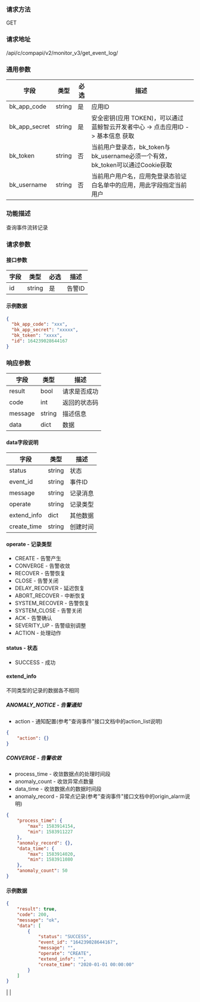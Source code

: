 
### 请求方法

GET


### 请求地址

/api/c/compapi/v2/monitor_v3/get_event_log/


### 通用参数

| 字段 | 类型 | 必选 |  描述 |
|-----------|------------|--------|------------|
| bk_app_code  |  string    | 是 | 应用ID     |
| bk_app_secret|  string    | 是 | 安全密钥(应用 TOKEN)，可以通过 蓝鲸智云开发者中心 -> 点击应用ID -> 基本信息 获取 |
| bk_token     |  string    | 否 | 当前用户登录态，bk_token与bk_username必须一个有效，bk_token可以通过Cookie获取 |
| bk_username  |  string    | 否 | 当前用户用户名，应用免登录态验证白名单中的应用，用此字段指定当前用户 |


### 功能描述

查询事件流转记录

### 请求参数



#### 接口参数

| 字段 | 类型   | 必选 | 描述   |
| ---- | ------ | ---- | ------ |
| id   | string | 是   | 告警ID |

#### 示例数据

```json
{
  "bk_app_code": "xxx",
  "bk_app_secret": "xxxxx",
  "bk_token": "xxxx",
  "id": 164239028644167
}
```

### 响应参数

| 字段    | 类型   | 描述         |
| ------- | ------ | ------------ |
| result  | bool   | 请求是否成功 |
| code    | int    | 返回的状态码 |
| message | string | 描述信息     |
| data    | dict   | 数据         |

#### data字段说明

| 字段        | 类型   | 描述     |
| ----------- | ------ | -------- |
| status      | string | 状态     |
| event_id    | string | 事件ID   |
| message     | string | 记录消息 |
| operate     | string | 记录类型 |
| extend_info | dict   | 其他数据 |
| create_time | string | 创建时间 |

#### operate - 记录类型

* CREATE - 告警产生
* CONVERGE - 告警收敛
* RECOVER - 告警恢复
* CLOSE - 告警关闭
* DELAY_RECOVER - 延迟恢复
* ABORT_RECOVER - 中断恢复
* SYSTEM_RECOVER - 告警恢复
* SYSTEM_CLOSE - 告警关闭
* ACK - 告警确认
* SEVERITY_UP - 告警级别调整
* ACTION - 处理动作

#### status - 状态

* SUCCESS - 成功

#### extend_info

不同类型的记录的数据各不相同

##### ANOMALY_NOTICE - 告警通知

* action - 通知配置(参考"查询事件"接口文档中的action_list说明)

```json
{
    "action": {}
}
```

##### CONVERGE - 告警收敛

* process_time - 收敛数据点的处理时间段
* anomaly_count - 收敛异常点数量
* data_time - 收敛数据点的数据时间段
* anomaly_record - 异常点记录(参考"查询事件"接口文档中的origin_alarm说明)

```json
{
    "process_time": {
        "max": 1583914154,
        "min": 1583911227
    },
    "anomaly_record": {},
    "data_time": {
        "max": 1583914020,
        "min": 1583911080
    },
    "anomaly_count": 50
}
```

#### 示例数据

```json
{
    "result": true,
    "code": 200,
    "message": "ok",
    "data": [
        {
            "status": "SUCCESS",
            "event_id": "164239028644167",
            "message": "",
            "operate": "CREATE",
            "extend_info": "",
            "create_time": "2020-01-01 00:00:00"
        }
    ]
}
```

|
|